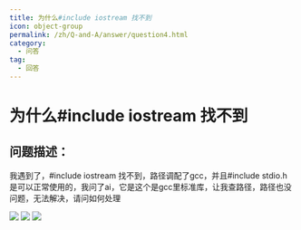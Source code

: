 ```yaml
---
title: 为什么#include iostream 找不到
icon: object-group
permalink: /zh/Q-and-A/answer/question4.html
category:
  - 问答
tag:
  - 回答
---
```


# 为什么#include iostream 找不到
## 问题描述：
我遇到了，#include iostream 找不到，路径调配了gcc，并且#include stdio.h 是可以正常使用的，我问了ai，它是这个是gcc里标准库，让我查路径，路径也没问题，无法解决，请问如何处理

![](https://s2.loli.net/2024/09/24/dX3tMqSwQaAsyB6.png)
![](https://s2.loli.net/2024/09/24/G49LVI1dRtr2puW.png)
![](https://s2.loli.net/2024/09/24/rfgGjSOwKdPxBJn.png)